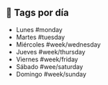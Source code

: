 ## 📅 Tags por día

- Lunes #monday
- Martes #tuesday
- Miércoles #week/wednesday
- Jueves #week/thursday
- Viernes #week/friday
- Sábado #wee/saturday
- Domingo #week/sunday
